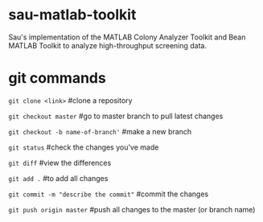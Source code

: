 # sau-matlab-toolkit
Sau's implementation of the MATLAB Colony Analyzer Toolkit and Bean MATLAB Toolkit to analyze high-throughput screening data.

# git commands
```git clone <link>``` #clone a repository

```git checkout master``` #go to master branch to pull latest changes

```git checkout -b name-of-branch'``` #make a new branch

```git status``` #check the changes you've made

```git diff``` #view the differences

```git add .``` #to add all changes

```git commit -m "describe the commit"``` #commit the changes

```git push origin master``` #push all changes to the master (or branch name)

